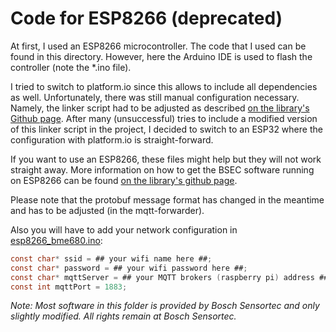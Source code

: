 # Code for ESP8266 (deprecated)

At first, I used an ESP8266 microcontroller. The code that I used can be found in this directory. However, here the Arduino IDE is used to flash the controller (note the *.ino file). 

I tried to switch to platform.io since this allows to include all dependencies as well. Unfortunately, there was still manual configuration necessary. Namely, the linker script had to be adjusted as described [on the library's Github page](https://github.com/BoschSensortec/BSEC-Arduino-library#4-additional-core-specific-modifications). After many (unsuccessful) tries to include a modified version of this linker script in the project, I decided to switch to an ESP32 where the configuration with platform.io is straight-forward.

If you want to use an ESP8266, these files might help but they will not work straight away. More information on how to get the BSEC software running on ESP8266 can be found [on the library's github page](https://github.com/BoschSensortec/BSEC-Arduino-library#instructions-for-using-the-bsec-arduino-library-in-arduino-189).

Please note that the protobuf message format has changed in the meantime and has to be adjusted (in the mqtt-forwarder).

Also you will have to add your network configuration in [esp8266_bme680.ino]():
```C
const char* ssid = ## your wifi name here ##;
const char* password = ## your wifi password here ##;
const char* mqttServer = ## your MQTT brokers (raspberry pi) address ##;
const int mqttPort = 1883;
```

*Note: Most software in this folder is provided by Bosch Sensortec and only slightly modified. All rights remain at Bosch Sensortec.*